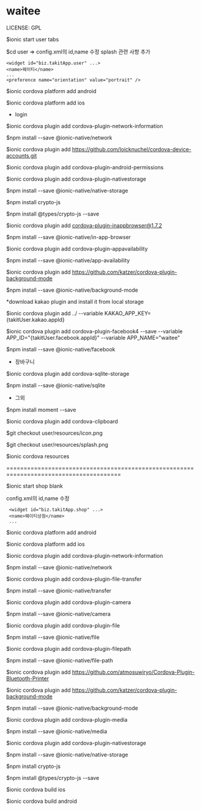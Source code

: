 # waitee

LICENSE: GPL

$ionic start user tabs

$cd user => config.xml의 id,name 수정 splash 관련 사항 추가 

    <widget id="biz.takitApp.user" ...>
    <name>웨이티</name>
    ...
    <preference name="orientation" value="portrait" />

$ionic cordova platform add android

$ionic cordova platform add ios

* login

$ionic cordova plugin add cordova-plugin-network-information

$npm install --save @ionic-native/network

$ionic cordova plugin add https://github.com/loicknuchel/cordova-device-accounts.git

$ionic cordova plugin add cordova-plugin-android-permissions

$ionic cordova plugin add cordova-plugin-nativestorage

$npm install --save @ionic-native/native-storage

$npm install crypto-js

$npm install @types/crypto-js --save

$ionic cordova plugin add cordova-plugin-inappbrowser@1.7.2

$npm install --save @ionic-native/in-app-browser

$ionic cordova plugin add cordova-plugin-appavailability

$npm install --save @ionic-native/app-availability

$ionic cordova plugin add https://github.com/katzer/cordova-plugin-background-mode

$npm install --save @ionic-native/background-mode

*download kakao plugin and install it from local storage

$ionic cordova plugin add ../ --variable KAKAO_APP_KEY={takitUser.kakao.appId}

$ionic cordova plugin add cordova-plugin-facebook4 --save --variable APP_ID="{takitUser.facebook.appId}" --variable APP_NAME="waitee"

$npm install --save @ionic-native/facebook

* 장바구니

$ionic cordova plugin add cordova-sqlite-storage

$npm install --save @ionic-native/sqlite

* 그외

$npm install moment --save

$ionic cordova plugin add cordova-clipboard

$git checkout user/resources/icon.png

$git checkout user/resources/splash.png

$ionic cordova resources

=======================================================================================

$ionic start shop blank

config.xml의 id,name 수정

     <widget id="biz.takitApp.shop" ...>
     <name>웨이티상점</name>
     ...

$ionic cordova platform add android

$ionic cordova platform add ios

$ionic cordova plugin add cordova-plugin-network-information

$npm install --save @ionic-native/network

$ionic cordova plugin add cordova-plugin-file-transfer

$npm install --save @ionic-native/transfer

$ionic cordova plugin add cordova-plugin-camera

$npm install --save @ionic-native/camera

$ionic cordova plugin add cordova-plugin-file

$npm install --save @ionic-native/file

$ionic cordova plugin add cordova-plugin-filepath

$npm install --save @ionic-native/file-path

$ionic cordova plugin add https://github.com/atmosuwiryo/Cordova-Plugin-Bluetooth-Printer

$ionic cordova plugin add https://github.com/katzer/cordova-plugin-background-mode

$npm install --save @ionic-native/background-mode

$ionic cordova plugin add cordova-plugin-media

$npm install --save @ionic-native/media

$ionic cordova plugin add cordova-plugin-nativestorage

$npm install --save @ionic-native/native-storage

$npm install crypto-js

$npm install @types/crypto-js --save

$ionic cordova build ios

$ionic cordova build android


